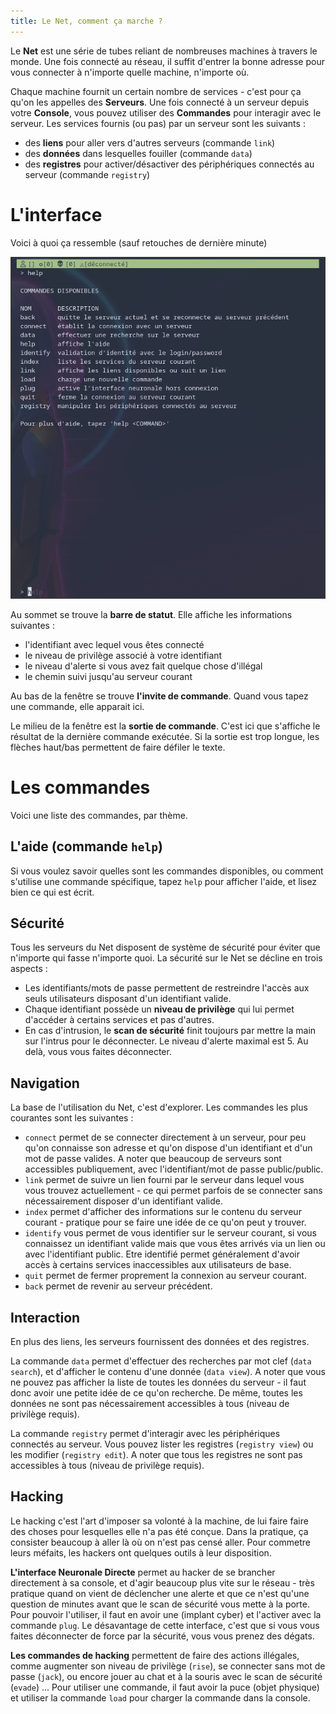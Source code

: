 ```yaml
---
title: Le Net, comment ça marche ?
---
```


Le **Net** est une série de tubes reliant de nombreuses machines à travers le monde. Une fois connecté au réseau, il suffit d'entrer la bonne adresse pour vous connecter à n'importe quelle machine, n'importe où.

Chaque machine fournit un certain nombre de services - c'est pour ça qu'on les appelles des **Serveurs**. Une fois connecté à un serveur depuis votre **Console**, vous pouvez utiliser des **Commandes** pour interagir avec le serveur. Les services fournis (ou pas) par un serveur sont les suivants :

- des **liens** pour aller vers d'autres serveurs (commande `link`)
- des **données** dans lesquelles fouiller (commande `data`)
- des **registres** pour activer/désactiver des périphériques connectés au serveur (commande `registry`)

# L'interface

Voici à quoi ça ressemble (sauf retouches de dernière minute)

![](screenshot.png)

Au sommet se trouve la **barre de statut**. Elle affiche les informations suivantes :

- l'identifiant avec lequel vous êtes connecté
- le niveau de privilège associé à votre identifiant
- le niveau d'alerte si vous avez fait quelque chose d'illégal
- le chemin suivi jusqu'au serveur courant

Au bas de la fenêtre se trouve **l'invite de commande**. Quand vous tapez une commande, elle apparait ici.

Le milieu de la fenêtre est la **sortie de commande**. C'est ici que s'affiche le résultat de la dernière commande exécutée. Si la sortie est trop longue, les flèches haut/bas permettent de faire défiler le texte.

# Les commandes

Voici une liste des commandes, par thème.

## L'aide (commande `help`)

Si vous voulez savoir quelles sont les commandes disponibles, ou comment s'utilise une commande spécifique, tapez `help` pour afficher l'aide, et lisez bien ce qui est écrit.

## Sécurité

Tous les serveurs du Net disposent de système de sécurité pour éviter que n'importe qui fasse n'importe quoi. La sécurité sur le Net se décline en trois aspects :

- Les identifiants/mots de passe permettent de restreindre l'accès aux seuls utilisateurs disposant d'un identifiant valide.
- Chaque identifiant possède un **niveau de privilège** qui lui permet d'accéder à certains services et pas d'autres.
- En cas d'intrusion, le **scan de sécurité** finit toujours par mettre la main sur l'intrus pour le déconnecter. Le niveau d'alerte maximal est 5. Au delà, vous vous faites déconnecter.

## Navigation

La base de l'utilisation du Net, c'est d'explorer. Les commandes les plus courantes sont les suivantes :

- `connect` permet de se connecter directement à un serveur, pour peu qu'on connaisse son adresse et qu'on dispose d'un identifiant et d'un mot de passe valides. A noter que beaucoup de serveurs sont accessibles publiquement, avec l'identifiant/mot de passe public/public.
- `link` permet de suivre un lien fourni par le serveur dans lequel vous vous trouvez actuellement - ce qui permet parfois de se connecter sans nécessairement disposer d'un identifiant valide.
- `index` permet d'afficher des informations sur le contenu du serveur courant - pratique pour se faire une idée de ce qu'on peut y trouver.
- `identify` vous permet de vous identifier sur le serveur courant, si vous connaissez un identifiant valide mais que vous êtes arrivés via un lien ou avec l'identifiant public. Etre identifié permet généralement d'avoir accès à certains services inaccessibles aux utilisateurs de base.
- `quit` permet de fermer proprement la connexion au serveur courant.
- `back` permet de revenir au serveur précédent.

## Interaction

En plus des liens, les serveurs fournissent des données et des registres.

La commande `data` permet d'effectuer des recherches par mot clef (`data search`), et d'afficher le contenu d'une donnée (`data view`). A noter que vous ne pouvez pas afficher la liste de toutes les données du serveur - il faut donc avoir une petite idée de ce qu'on recherche. De même, toutes les données ne sont pas nécessairement accessibles à tous (niveau de privilège requis).

La commande `registry` permet d'interagir avec les périphériques connectés au serveur. Vous pouvez lister les registres (`registry view`) ou les modifier (`registry edit`). A noter que tous les registres ne sont pas accessibles à tous (niveau de privilège requis).

## Hacking

Le hacking c'est l'art d'imposer sa volonté à la machine, de lui faire faire des choses pour lesquelles elle n'a pas été conçue. Dans la pratique, ça consister beaucoup à aller là où on n'est pas censé aller. Pour commetre leurs méfaits, les hackers ont quelques outils à leur disposition.

**L'interface Neuronale Directe** permet au hacker de se brancher directement à sa console, et d'agir beaucoup plus vite sur le réseau - très pratique quand on vient de déclencher une alerte et que ce n'est qu'une question de minutes avant que le scan de sécurité vous mette à la porte. Pour pouvoir l'utiliser, il faut en avoir une (implant cyber) et l'activer avec la commande `plug`. Le désavantage de cette interface, c'est que si vous vous faites déconnecter de force par la sécurité, vous vous prenez des dégats.

**Les commandes de hacking** permettent de faire des actions illégales, comme augmenter son niveau de privilège (`rise`), se connecter sans mot de passe (`jack`), ou encore jouer au chat et à la souris avec le scan de sécurité (`evade`) ... Pour utiliser une commande, il faut avoir la puce (objet physique) et utiliser la commande `load` pour charger la commande dans la console.
